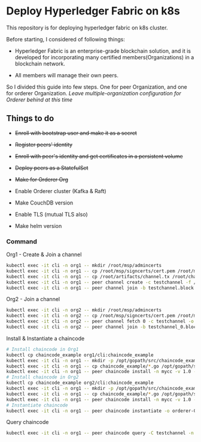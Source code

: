 # Deploy Hyperledger Fabric on k8s

This repository is for deploying hyperledger fabric on k8s cluster.

Before starting, I considered of following things:

- Hyperledger Fabric is an enterprise-grade blockchain solution, and it is developed for incorporating many certified members(Organizations) in a blockchain network.

- All members will manage their own peers.

So I divided this guide into few steps. One for peer Organization, and one for orderer Organization.
*Leave multiple-organization configuration for Orderer behind at this time*

## Things to do

- ~~Enroll with bootstrap user and make it as a secret~~

- ~~Register peers' identity~~

- ~~Enroll with peer's identity and get certificates in a persistent volume~~

- ~~Deploy peers as a StatefulSet~~

- ~~Make for Orderer Org~~

- Enable Orderer cluster (Kafka & Raft)

- Make CouchDB version

- Enable TLS (mutual TLS also)

- Make helm version

### Command

Org1 - Create & Join a channel

```bash
kubectl exec -it cli -n org1 -- mkdir /root/msp/admincerts
kubectl exec -it cli -n org1 -- cp /root/msp/signcerts/cert.pem /root/msp/admincerts/
kubectl exec -it cli -n org1 -- cp /root/artifacts/channel.tx /root/channel.tx
kubectl exec -it cli -n org1 -- peer channel create -c testchannel -f /root/channel.tx -o orderer-0.orderer.orderer:7050
kubectl exec -it cli -n org1 -- peer channel join -b testchannel.block
```

Org2 - Join a channel

```bash
kubectl exec -it cli -n org2 -- mkdir /root/msp/admincerts
kubectl exec -it cli -n org2 -- cp /root/msp/signcerts/cert.pem /root/msp/admincerts/
kubectl exec -it cli -n org2 -- peer channel fetch 0 -c testchannel -o orderer-0.orderer.orderer:7050
kubectl exec -it cli -n org2 -- peer channel join -b testchannel_0.block
```

Install & Instantiate a chaincode

```bash
# Install chaincode in Org1
kubectl cp chaincode_example org1/cli:chaincode_example
kubectl exec -it cli -n org1 -- mkdir -p /opt/gopath/src/chaincode_example
kubectl exec -it cli -n org1 -- cp chaincode_example/*.go /opt/gopath/src/chaincode_example
kubectl exec -it cli -n org1 -- peer chaincode install -n mycc -v 1.0 -p chaincode_example
# Install chaincode in Org2
kubectl cp chaincode_example org2/cli:chaincode_example
kubectl exec -it cli -n org1 -- mkdir -p /opt/gopath/src/chaincode_example
kubectl exec -it cli -n org1 -- cp chaincode_example/*.go /opt/gopath/src/chaincode_example
kubectl exec -it cli -n org1 -- peer chaincode install -n mycc -v 1.0 -p chaincode_example
# Instantiate chaincode
kubectl exec -it cli -n org1 -- peer chaincode instantiate -o orderer-0.orderer.orderer:7050 -C testchannel -n mycc -v 1.0 -c '{"Args":["init","a","100","b","200"]}' -P "AND('Org1.peer','Org2.peer')"
```

Query chaincode 

```bash
kubectl exec -it cli -n org1 -- peer chaincode query -C testchannel -n mycc -c '{"Args":["query","a"]}'
```